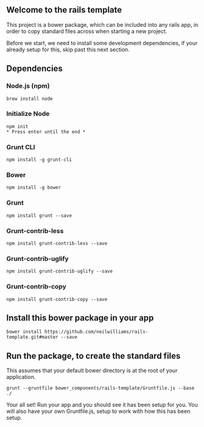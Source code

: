## Welcome to the rails template
This project is a bower package, which can be included into any rails app, in order to copy standard files across when starting a new project.

Before we start, we need to install some development dependencies, if your already setup for this, skip past this next section.

## Dependencies
### Node.js (npm)
```
brew install node
```
### Initialize Node
```
npm init
* Press enter until the end *
```
### Grunt CLI
```
npm install -g grunt-cli
```
### Bower
```
npm install -g bower
```
### Grunt
```
npm install grunt --save
```

### Grunt-contrib-less
```
npm install grunt-contrib-less --save
```

### Grunt-contrib-uglify
```
npm install grunt-contrib-uglify --save
```

### Grunt-contrib-copy
```
npm install grunt-contrib-copy --save
```

## Install this bower package in your app
```
bower install https://github.com/neilwilliams/rails-template.git#master --save
```

## Run the package, to create the standard files
This assumes that your default bower directory is at the root of your application.
```
grunt --gruntfile bower_components/rails-template/Gruntfile.js --base ./
```

Your all set! Run your app and you should see it has been setup for you. You will also have your own Gruntfile.js, setup to work with how this has been setup.